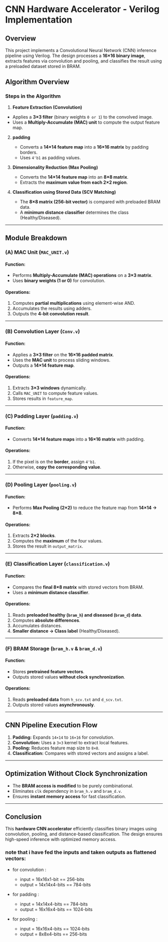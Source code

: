 # CNN Hardware Accelerator - Verilog Implementation

## Overview
This project implements a Convolutional Neural Network (CNN) inference pipeline using Verilog. The design processes a **16×16 binary image**, extracts features via convolution and pooling, and classifies the result using a preloaded dataset stored in BRAM.

## Algorithm Overview
### Steps in the Algorithm
1. **Feature Extraction (Convolution)**
  - Applies a **3×3 filter** (binary weights `0 or 1`) to the convolved image.
  - Uses a **Multiply-Accumulate (MAC) unit** to compute the output feature map.

2. **padding**
   - Converts a **14×14 feature map** into a **16×16 matrix** by padding borders.
   - Uses `4'b1` as padding values.

3. **Dimensionality Reduction (Max Pooling)**
   - Converts the **14×14 feature map** into an **8×8 matrix**.
   - Extracts the **maximum value from each 2×2 region**.

4. **Classification using Stored Data (SCV Matching)**
   - The **8×8 matrix (256-bit vector)** is compared with preloaded BRAM data.
   - A **minimum distance classifier** determines the class (Healthy/Diseased).

---
## Module Breakdown
### **(A) MAC Unit (`MAC_UNIT.v`)**
#### Function:
- Performs **Multiply-Accumulate (MAC) operations** on a **3×3 matrix**.
- Uses **binary weights (1 or 0)** for convolution.

#### Operations:
1. Computes **partial multiplications** using element-wise AND.
2. Accumulates the results using adders.
3. Outputs the **4-bit convolution result**.

---
### **(B) Convolution Layer (`Conv.v`)**
#### Function:
- Applies a **3×3 filter** on the **16×16 padded matrix**.
- Uses the **MAC unit** to process sliding windows.
- Outputs a **14×14 feature map**.

#### Operations:
1. Extracts **3×3 windows** dynamically.
2. Calls `MAC_UNIT` to compute feature values.
3. Stores results in `feature_map`.

---
### **(C) Padding Layer (`padding.v`)**
#### Function:
- Converts **14×14 feature maps** into a **16×16 matrix** with padding.

#### Operations:
1. If the pixel is on the **border**, assign `4'b1`.
2. Otherwise, **copy the corresponding value**.

---
### **(D) Pooling Layer (`pooling.v`)**
#### Function:
- Performs **Max Pooling (2×2)** to reduce the feature map from **14×14 → 8×8**.

#### Operations:
1. Extracts **2×2 blocks**.
2. Computes the **maximum** of the four values.
3. Stores the result in `output_matrix`.

---
### **(E) Classification Layer (`classification.v`)**
#### Function:
- Compares the **final 8×8 matrix** with stored vectors from BRAM.
- Uses a **minimum distance classifier**.

#### Operations:
1. Reads **preloaded healthy (`bram_h`) and diseased (`bram_d`) data**.
2. Computes **absolute differences**.
3. Accumulates distances.
4. **Smaller distance → Class label** (Healthy/Diseased).

---
### **(F) BRAM Storage (`bram_h.v` & `bram_d.v`)**
#### Function:
- Stores **pretrained feature vectors**.
- Outputs stored values **without clock synchronization**.

#### Operations:
1. Reads **preloaded data** from `h_scv.txt` and `d_scv.txt`.
2. Outputs stored values **asynchronously**.

---
## CNN Pipeline Execution Flow
1. **Padding:** Expands `14×14` to `16×16` for convolution.
2. **Convolution:** Uses a `3×3` kernel to extract local features.
3. **Pooling:** Reduces feature map size to `8×8`.
4. **Classification:** Compares with stored vectors and assigns a label.

---
## Optimization Without Clock Synchronization
- The **BRAM access is modified** to be purely combinational.
- Eliminates `clk` dependency in `bram_h.v` and `bram_d.v`.
- Ensures **instant memory access** for fast classification.

---
## Conclusion
This **hardware CNN accelerator** efficiently classifies binary images using convolution, pooling, and distance-based classification. The design ensures high-speed inference with optimized memory access.

### note that i have fed the inputs and taken outputs as flattened vectors:
* for convolution :
  -  input   = 16x16x1-bit  == 256-bits
  -  output  = 14x14x4-bits == 784-bits

* for padding :
  -  input   = 14x14x4-bits  == 784-bits
  -  output  = 16x16x4-bits  == 1024-bits

* for pooling :
  -  input   = 16x16x4-bits  == 1024-bits
  -  output  = 8x8x4-bits    == 256-bits

